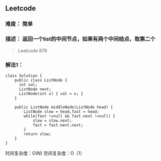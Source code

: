 ## Leetcode 

### 难度： 简单

### 描述： 返回一个list的中间节点，如果有两个中间结点，取第二个

> Leetcode 876


### 解法1：

```
class Solution {  
    public class ListNode {
      int val;
      ListNode next;
      ListNode(int x) { val = x; }
    }

    public ListNode middleNode(ListNode head) {
        ListNode slow = head,fast = head;
        while(fast !=null && fast.next !=null) {
            slow = slow.next;
            fast = fast.next.next;
        }
        return slow;
    }
}
```

时间复杂度：O(N)
空间复杂度：O（1）


